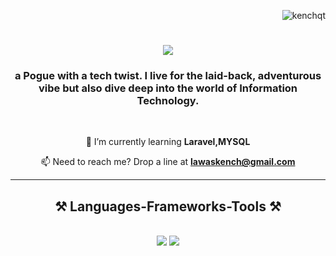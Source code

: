 <p align="right"> <img src="https://komarev.com/ghpvc/?username=kenchqt&label=Profile%20views&color=0e75b6&style=flat" alt="kenchqt" /> </p>

<h1 align="center">
    <img src="https://readme-typing-svg.herokuapp.com/?font=Righteous&size=35&center=true&vCenter=true&width=500&height=70&duration=4000&lines=Hi+There!+👋;+I'm+Kenji👾;" />
</h1>

<h3 align="center">a Pogue with a tech twist. I live for the laid-back, adventurous vibe but also dive deep into the world of Information Technology.</h3>

<br/>

<div align="center">
  
🌱 I’m currently learning **Laravel,MYSQL**

📫 Need to reach me? Drop a line at **lawaskench@gmail.com**
 
</div>

<hr/>
 
<h2 align="center">⚒️ Languages-Frameworks-Tools ⚒️</h2>
<br/>
<div align="center">
    <img src="https://skillicons.dev/icons?i=laravel,bootstrap,html,css,vscode,github,figma,tailwind,ps" />
    <img src="https://skillicons.dev/icons?i=nodejs,javascript,c,java,mysql,php" /><br>
</div>
<br/>



